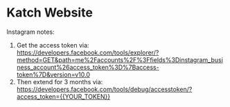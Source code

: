 # Katch Website

Instagram notes:



1. Get the access token via: https://developers.facebook.com/tools/explorer/?method=GET&path=me%2Faccounts%2F%3Ffields%3Dinstagram_business_account%26access_token%3D%7Baccess-token%7D&version=v10.0
2. Then extend for 3 months via: https://developers.facebook.com/tools/debug/accesstoken/?access_token={{YOUR_TOKEN}}
